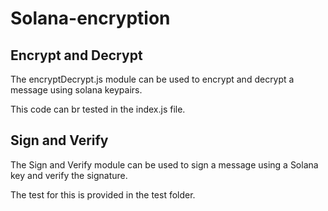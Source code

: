 # Solana-encryption

## Encrypt and Decrypt

The encryptDecrypt.js module can be used to encrypt and decrypt a message using solana keypairs.

This code can br tested in the index.js file.

## Sign and Verify

The Sign and Verify module can be used to sign a message using a Solana key and verify the signature.

The test for this is provided in the test folder.
